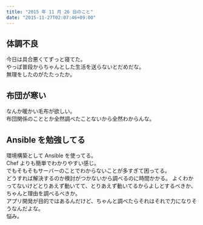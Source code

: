 ```yaml
---
title: "2015 年 11 月 26 日のこと"
date: "2015-11-27T02:07:46+09:00"
---
```


## 体調不良

今日は具合悪くてずっと寝てた。  
やっぱ普段からちゃんとした生活を送らないとだめだな。  
無理をしたのがたたったか。

## 布団が寒い

なんか暖かい毛布が欲しい。  
布団関係のこととか全然調べたことないから全然わからんな。

## Ansible を勉強してる

環境構築として Ansible を使ってる。  
Chef よりも簡単でわかりやすい感じ。  
でもそもそもサーバーのことでわからないことが多すぎて困ってる。  
どうすれば解決するのか検討がつかないから調べるのに時間かかる。
よくわかってないけどとりあえず動いてて、とりあえず動いてるからよしとするべきか、ちゃんと理由を調べるべきか。  
アプリ開発が目的ではあるんだけど、ちゃんと調べたらそれはそれで力になりそうなんだよな。  
悩み。

